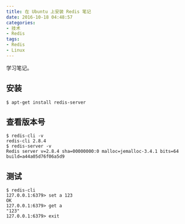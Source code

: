 ```yaml
---
title: 在 Ubuntu 上安装 Redis 笔记
date: 2016-10-18 04:48:57
categories:
- 技术
- Redis
tags:
- Redis
- Linux
---
```

学习笔记。

<!-- more -->

## 安装 ##

```
$ apt-get install redis-server
```

## 查看版本号 ##

```
$ redis-cli -v
redis-cli 2.8.4
$ redis-server -v
Redis server v=2.8.4 sha=00000000:0 malloc=jemalloc-3.4.1 bits=64 build=a44a05d76f06a5d9
```

## 测试 ##

```
$ redis-cli
127.0.0.1:6379> set a 123
OK
127.0.0.1:6379> get a
"123"
127.0.0.1:6379> exit
```
